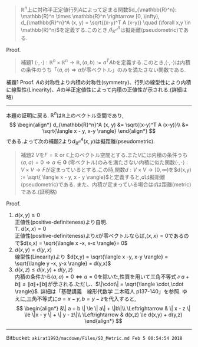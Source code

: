 > $\mathbb{R}^n$上に対称半正定値行列$A$によって定まる関数$d_{\mathbb{R}^n}: \mathbb{R}^n \times \mathbb{R}^n \rightarrow [0, \infty), d_{\mathbb{R}^n}^A (x, y) = \sqrt{(x-y)^T A (x-y)} \quad (\forall x,y \in \mathbb{R}^n)$を定義する.このとき,$d_{\mathbb{R}^n}^A$は擬距離(pseudometric)である.

Proof.
>補題1
>$\langle \cdot, \cdot \rangle :\mathbb{R}^n \times \mathbb{R}^n \rightarrow \mathbb{R}, \langle a, b \rangle := a^T A b$を定義する.このとき,$\langle \cdot, \cdot \rangle$は内積の条件のうち「$\langle a, a \rangle \Rightarrow a \text{が零ベクトル}$」のみを満たさない関数である.

補題1 Proof.
$A$の対称性より内積の対称性(symmetry)、行列の線型性により内積に線型性(Linearity)、$A$の半正定値性によって内積の正値性が示される.(詳細は略)

---
本題の証明に戻る.
$\mathbb{R}^n$は$\mathbb{R}$上のベクトル空間であり,
$$
\begin{align*}
	d_{\mathbb{R}^n}^A (x, y) &= \sqrt{(x-y)^T A (x-y)}\\
		&= \sqrt{\langle x - y, x-y \rangle}
\end{align*}
$$
である.よって次の補題2より$d_{\mathbb{R}^n}^A (x, y)$は擬距離(pseudometric).
> 補題2
> $V$を$F = \mathbb{R}$ or $\mathbb{C}$上のベクトル空間とする.また$V$には内積の条件うち$\langle a, a \rangle = 0 \Rightarrow a \in \mathbf{0}$ (零ベクトル)のみを満たさない内積に似た関数$\langle \cdot, \cdot \rangle : V \times V \rightarrow F$が定まっているとする.この時,関数$d: V \times V \rightarrow [0, \infty )$を$d(x,y) := \sqrt{ \langle x - y, x - y \rangle}$と定義すると,$d$は擬距離(pseudometric)である.
また、内積が定まっている場合は$d$は距離(metric)である.(証明略)

Proof.  
1. $d(x,y) \ge 0$  
正値性(positive-definiteness)より自明.  
1'. $d(x,x) = 0$  
正値性(positive-definiteness)より$x$が零ベクトルならば,$\langle x, x \rangle = 0$であるので$d(x,x) = \sqrt{\langle x -x, x-x \rangle}= 0$  
2. $d(x, y) = d(y,x)$  
線型性(Linearity)より
$d(x,y) = \sqrt{\langle x -y, x-y \rangle} = \sqrt{\langle y -x, y-x \rangle} = d(y,x)$  
3. $d(x, z) \le d(x,y) + d(y,z)$  
内積の条件から$\langle a, a \rangle = 0 \Leftrightarrow a = 0$を除いた,性質を用いて三角不等式$\| a + b \| \le \| a\| + \|b\|$が示される.ただし、$\|\cdot\| = \sqrt{\langle \cdot,\cdot \rangle}$.
詳細は「基礎講義　線形代数学 二木昭人 p137-140」を参照.
ゆえに,三角不等式に$a = x - y, b = y-z$を代入すると,
$$
\begin{align*}
		&\| a + b \| \le \| a\| + \|b\|\\
	\Leftrightarrow & \| x - z \|  \le \|x - y \| + \| y - z\|\\
	\Leftrightarrow & d(x,z) \le d(x,y) + d(y,z)
\end{align*}
$$

---
Bitbucket: `akirat1993/macdown/Files/SD_Metric.md Feb 5 00:54:54 2018`
